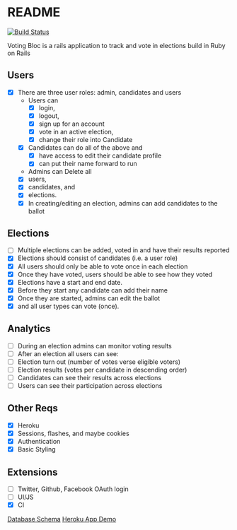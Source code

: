 # README

[![Build Status](https://semaphoreci.com/api/v1/iamchrissmith/voting-bloc/branches/master/badge.svg)](https://semaphoreci.com/iamchrissmith/voting-bloc)

Voting Bloc is a rails application to track and vote in elections build in Ruby on Rails

## Users
- [X] There are three user roles: admin, candidates and users
  - Users can
    - [X] login,
    - [X] logout,
    - [X] sign up for an account
    - [X] vote in an active election,
    - [X] change their role into Candidate
  - [X] Candidates can do all of the above and
     - [X] have access to edit their candidate profile
     - [X] can put their name forward to run
  - Admins can Delete all
   - [X] users,
   - [X] candidates, and
   - [X] elections.  
   - [X] In creating/editing an election, admins can add candidates to the ballot

## Elections
- [ ] Multiple elections can be added, voted in and have their results reported
- [X] Elections should consist of candidates (i.e. a user role)
- [X] All users should only be able to vote once in each election
- [X] Once they have voted, users should be able to see how they voted
- [X] Elections have a start and end date.  
- [X] Before they start any candidate can add their name
- [X] Once they are started, admins can edit the ballot
- [X] and all user types can vote (once).

## Analytics
- [ ] During an election admins can monitor voting results
- [ ] After an election all users can see:
 - [ ] Election turn out (number of votes verse eligible voters)
 - [ ] Election results (votes per candidate in descending order)
 - [ ] Candidates can see their results across elections
 - [ ] Users can see their participation across elections

## Other Reqs
- [X] Heroku
- [X] Sessions, flashes, and maybe cookies
- [X] Authentication
- [X] Basic Styling

## Extensions
- [ ] Twitter, Github, Facebook OAuth login
- [ ] UI/JS
- [X] CI

[Database Schema](http://ondras.zarovi.cz/sql/demo/?keyword=chris-mini-project)
[Heroku App Demo](https://voting-bloc.herokuapp.com/)
